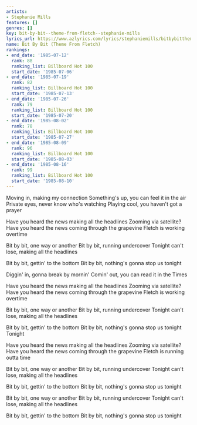```yaml
---
artists:
- Stephanie Mills
features: []
genres: []
key: bit-by-bit--theme-from-fletch--stephanie-mills
lyrics_url: https://www.azlyrics.com/lyrics/stephaniemills/bitbybitthemefromfletch.html
name: Bit By Bit (Theme From Fletch)
rankings:
- end_date: '1985-07-12'
  rank: 88
  ranking_list: Billboard Hot 100
  start_date: '1985-07-06'
- end_date: '1985-07-19'
  rank: 82
  ranking_list: Billboard Hot 100
  start_date: '1985-07-13'
- end_date: '1985-07-26'
  rank: 79
  ranking_list: Billboard Hot 100
  start_date: '1985-07-20'
- end_date: '1985-08-02'
  rank: 78
  ranking_list: Billboard Hot 100
  start_date: '1985-07-27'
- end_date: '1985-08-09'
  rank: 96
  ranking_list: Billboard Hot 100
  start_date: '1985-08-03'
- end_date: '1985-08-16'
  rank: 99
  ranking_list: Billboard Hot 100
  start_date: '1985-08-10'
---
```


Moving in, making my connection
Something's up, you can feel it in the air
Private eyes, never know who's watching
Playing cool, you haven't got a prayer

Have you heard the news making all the headlines
Zooming via satellite?
Have you heard the news coming through the grapevine
Fletch is working overtime

Bit by bit, one way or another
Bit by bit, running undercover
Tonight can't lose, making all the headlines

Bit by bit, gettin' to the bottom
Bit by bit, nothing's gonna stop us tonight

Diggin' in, gonna break by mornin'
Comin' out, you can read it in the Times

Have you heard the news making all the headlines
Zooming via satellite?
Have you heard the news coming through the grapevine
Fletch is working overtime

Bit by bit, one way or another
Bit by bit, running undercover
Tonight can't lose, making all the headlines

Bit by bit, gettin' to the bottom
Bit by bit, nothing's gonna stop us tonight
Tonight

Have you heard the news making all the headlines
Zooming via satellite?
Have you heard the news coming through the grapevine
Fletch is running outta time

Bit by bit, one way or another
Bit by bit, running undercover
Tonight can't lose, making all the headlines

Bit by bit, gettin' to the bottom
Bit by bit, nothing's gonna stop us tonight

Bit by bit, one way or another
Bit by bit, running undercover
Tonight can't lose, making all the headlines

Bit by bit, gettin' to the bottom
Bit by bit, nothing's gonna stop us tonight



